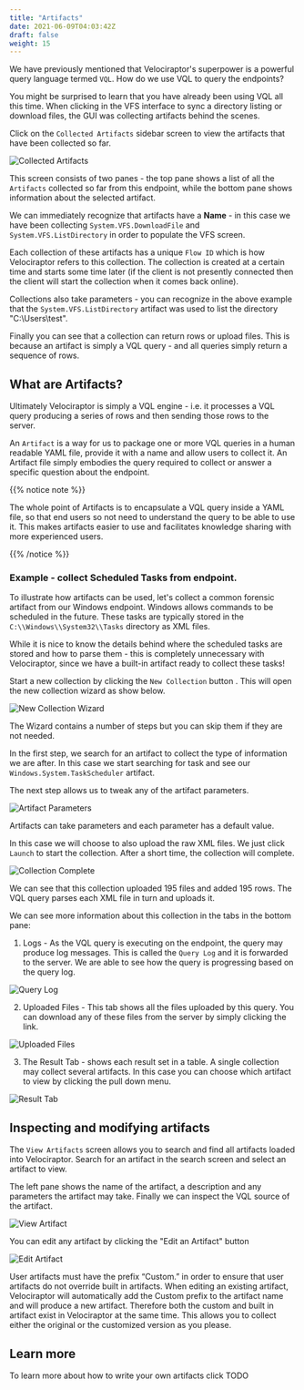 ```yaml
---
title: "Artifacts"
date: 2021-06-09T04:03:42Z
draft: false
weight: 15
---
```


We have previously mentioned that Velociraptor's superpower is a
powerful query language termed `VQL`. How do we use VQL to query the
endpoints?

You might be surprised to learn that you have already been using VQL
all this time. When clicking in the VFS interface to sync a directory
listing or download files, the GUI was collecting artifacts behind the
scenes.

Click on the `Collected Artifacts` sidebar screen to view the
artifacts that have been collected so far.

![Collected Artifacts](image71.png)

This screen consists of two panes - the top pane shows a list of all
the `Artifacts` collected so far from this endpoint, while the bottom
pane shows information about the selected artifact.

We can immediately recognize that artifacts have a **Name** - in this
case we have been collecting `System.VFS.DownloadFile` and
`System.VFS.ListDirectory` in order to populate the VFS screen.

Each collection of these artifacts has a unique `Flow ID` which is how
Velociraptor refers to this collection. The collection is created at a
certain time and starts some time later (if the client is not
presently connected then the client will start the collection when it
comes back online).

Collections also take parameters - you can recognize in the above
example that the `System.VFS.ListDirectory` artifact was used to list
the directory "C:\\Users\\test".

Finally you can see that a collection can return rows or upload
files. This is because an artifact is simply a VQL query - and all
queries simply return a sequence of rows.

## What are Artifacts?

Ultimately Velociraptor is simply a VQL engine - i.e. it processes a
VQL query producing a series of rows and then sending those rows to
the server.

An `Artifact` is a way for us to package one or more VQL queries in a
human readable YAML file, provide it with a name and allow users to
collect it. An Artifact file simply embodies the query required to
collect or answer a specific question about the endpoint.

{{% notice note %}}

The whole point of Artifacts is to encapsulate a VQL query inside a
YAML file, so that end users so not need to understand the query to be
able to use it. This makes artifacts easier to use and facilitates
knowledge sharing with more experienced users.

{{% /notice %}}

### Example - collect Scheduled Tasks from endpoint.

To illustrate how artifacts can be used, let's collect a common
forensic artifact from our Windows endpoint. Windows allows commands
to be scheduled in the future. These tasks are typically stored in the
`C:\\Windows\\System32\\Tasks` directory as XML files.

While it is nice to know the details behind where the scheduled tasks
are stored and how to parse them - this is completely unnecessary with
Velociraptor, since we have a built-in artifact ready to collect these
tasks!

Start a new collection by clicking the `New Collection` button <i class="fas fa-plus"></i>. This will open the new collection wizard as show below.

![New Collection Wizard](image73.png)

The Wizard contains a number of steps but you can skip them if they are not needed.

In the first step, we search for an artifact to collect the type of
information we are after. In this case we start searching for task and
see our `Windows.System.TaskScheduler` artifact.


The next step allows us to tweak any of the artifact parameters.

![Artifact Parameters](image74.png)

Artifacts can take parameters and each parameter has a default value.

In this case we will choose to also upload the raw XML files. We just
click `Launch` to start the collection. After a short time, the
collection will complete.

![Collection Complete](image75.png)

We can see that this collection uploaded 195 files and added 195
rows. The VQL query parses each XML file in turn and uploads it.

We can see more information about this collection in the tabs in the
bottom pane:

1. Logs - As the VQL query is executing on the endpoint, the query may
   produce log messages. This is called the `Query Log` and it is
   forwarded to the server. We are able to see how the query is
   progressing based on the query log.

![Query Log](image76.png)

2. Uploaded Files - This tab shows all the files uploaded by this
   query. You can download any of these files from the server by
   simply clicking the link.

![Uploaded Files](image77.png)

3. The Result Tab - shows each result set in a table. A single
   collection may collect several artifacts. In this case you can
   choose which artifact to view by clicking the pull down menu.

![Result Tab](image78.png)


## Inspecting and modifying artifacts

The `View Artifacts` screen allows you to search and find all
artifacts loaded into Velociraptor. Search for an artifact in the
search screen and select an artifact to view.

The left pane shows the name of the artifact, a description and any
parameters the artifact may take. Finally we can inspect the VQL
source of the artifact.

![View Artifact](image72.png)

You can edit any artifact by clicking the "Edit an Artifact" button <i class="fas fa-pencil-alt"></i>

![Edit Artifact](image85.png)

User artifacts must have the prefix “Custom.” in order to ensure that
user artifacts do not override built in artifacts. When editing an
existing artifact, Velociraptor will automatically add the Custom
prefix to the artifact name and will produce a new artifact. Therefore
both the custom and built in artifact exist in Velociraptor at the
same time. This allows you to collect either the original or the
customized version as you please.

## Learn more

To learn more about how to write your own artifacts click TODO
